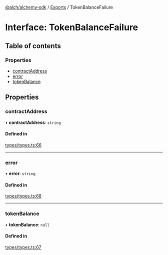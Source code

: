 [@alch/alchemy-sdk](../README.md) / [Exports](../modules.md) / TokenBalanceFailure

# Interface: TokenBalanceFailure

## Table of contents

### Properties

- [contractAddress](TokenBalanceFailure.md#contractaddress)
- [error](TokenBalanceFailure.md#error)
- [tokenBalance](TokenBalanceFailure.md#tokenbalance)

## Properties

### contractAddress

• **contractAddress**: `string`

#### Defined in

[types/types.ts:66](https://github.com/alchemyplatform/alchemy-sdk-js/blob/865aa2b/src/types/types.ts#L66)

___

### error

• **error**: `string`

#### Defined in

[types/types.ts:68](https://github.com/alchemyplatform/alchemy-sdk-js/blob/865aa2b/src/types/types.ts#L68)

___

### tokenBalance

• **tokenBalance**: ``null``

#### Defined in

[types/types.ts:67](https://github.com/alchemyplatform/alchemy-sdk-js/blob/865aa2b/src/types/types.ts#L67)
